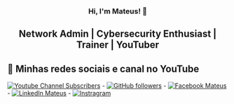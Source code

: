 <h3 align="center">
  Hi, I'm Mateus! 👋
</h3>
  
<h2 align="center">
    Network Admin | Cybersecurity Enthusiast | Trainer | YouTuber
</h2>

## 🚀 Minhas redes sociais e canal no YouTube
[![Youtube Channel Subscribers](https://img.shields.io/youtube/channel/subscribers/UC-zMoZSD3tDQLEuPYJtL0hw?label=YOUTUBE&logo=youtube&style=for-the-badge&logoColor=red)](https://youtube.com/mateussebastiaoms) - [![GitHub followers](https://img.shields.io/github/followers/vaamonde?label=GitHub&logo=Github&style=for-the-badge)](https://github.com/Mateus-Sebastiao/) - [![Facebook Mateus](https://img.shields.io/badge/Facebook-1877F2?style=for-the-badge&logo=ProcedimentosEmTi&logoColor=white)](https://www.facebook.com/mateussebastiaoms) - [![LinkedIn Mateus](https://img.shields.io/badge/LinkedIn-0077B5?style=for-the-badge&logo=linkedin&logoColor=white)](https://www.linkedin.com/in/mateus-sebastiao/) - [![Instragram](https://img.shields.io/badge/Instagram-E4405F?style=for-the-badge&logo=instagram&logoColor=white)](https://www.instagram.com/mateus_sebastiao11/)

<!--
**Mateus-Sebastiao/Mateus-Sebastiao** is a ✨ _special_ ✨ repository because its `README.md` (this file) appears on your GitHub profile.

Here are some ideas to get you started:

- 🔭 I’m currently working on ...
- 🌱 I’m currently learning ...
- 👯 I’m looking to collaborate on ...
- 🤔 I’m looking for help with ...
- 💬 Ask me about ...
- 📫 How to reach me: ...
- 😄 Pronouns: ...
- ⚡ Fun fact: ...
-->
